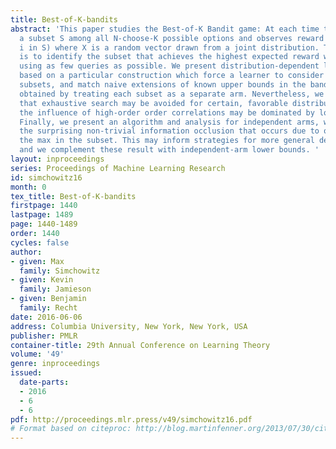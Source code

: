 ```yaml
---
title: Best-of-K-bandits
abstract: 'This paper studies the Best-of-K Bandit game: At each time the player chooses
  a subset S among all N-choose-K possible options and observes reward max(X(i) :
  i in S) where X is a random vector drawn from a joint distribution. The objective
  is to identify the subset that achieves the highest expected reward with high probability
  using as few queries as possible. We present distribution-dependent lower bounds
  based on a particular construction which force a learner to consider all N-choose-K
  subsets, and match naive extensions of known upper bounds in the bandit setting
  obtained by treating each subset as a separate arm. Nevertheless, we present evidence
  that exhaustive search may be avoided for certain, favorable distributions because
  the influence of high-order order correlations may be dominated by lower order statistics.
  Finally, we present an algorithm and analysis for independent arms, which mitigates
  the surprising non-trivial information occlusion that occurs due to only observing
  the max in the subset. This may inform strategies for more general dependent measures,
  and we complement these result with independent-arm lower bounds. '
layout: inproceedings
series: Proceedings of Machine Learning Research
id: simchowitz16
month: 0
tex_title: Best-of-K-bandits
firstpage: 1440
lastpage: 1489
page: 1440-1489
order: 1440
cycles: false
author:
- given: Max
  family: Simchowitz
- given: Kevin
  family: Jamieson
- given: Benjamin
  family: Recht
date: 2016-06-06
address: Columbia University, New York, New York, USA
publisher: PMLR
container-title: 29th Annual Conference on Learning Theory
volume: '49'
genre: inproceedings
issued:
  date-parts:
  - 2016
  - 6
  - 6
pdf: http://proceedings.mlr.press/v49/simchowitz16.pdf
# Format based on citeproc: http://blog.martinfenner.org/2013/07/30/citeproc-yaml-for-bibliographies/
---
```

